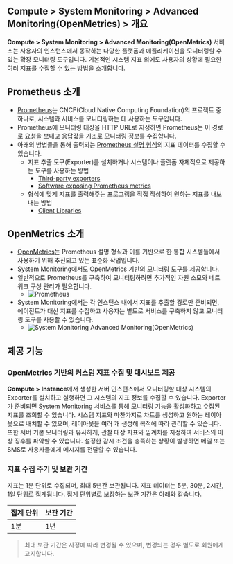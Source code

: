 ## Compute > System Monitoring > Advanced Monitoring(OpenMetrics) > 개요
**Compute > System Monitoring > Advanced Monitoring(OpenMetrics)** 서비스는 사용자의 인스턴스에서 동작하는 다양한 플랫폼과 애플리케이션을 모니터링할 수 있는 확장 모니터링 도구입니다.
기본적인 시스템 지표 외에도 사용자의 상황에 필요한 여러 지표를 수집할 수 있는 방법을 소개합니다.

## Prometheus 소개
* [Prometheus](https://prometheus.io/)는 CNCF(Cloud Native Computing Foundation)의 프로젝트 중 하나로, 시스템과 서비스를 모니터링하는 데 사용하는 도구입니다.
* Prometheus에 모니터링 대상을 HTTP URL로 지정하면 Prometheus는 이 경로로 요청을 보내고 응답값을 기초로 모니터링 정보를 수집합니다.
* 아래의 방법들을 통해 출력되는 [Prometheus 설명 형식](https://prometheus.io/docs/instrumenting/exposition_formats/)의 지표 데이터를 수집할 수 있습니다.
    * 지표 추출 도구(Exporter)를 설치하거나 시스템이나 플랫폼 자체적으로 제공하는 도구를 사용하는 방법
        * [Third-party exporters](https://prometheus.io/docs/instrumenting/exporters/#third-party-exporters)
        * [Software exposing Prometheus metrics](https://prometheus.io/docs/instrumenting/exporters/#software-exposing-prometheus-metrics)
    * 형식에 맞게 지표를 출력해주는 프로그램을 직접 작성하여 원하는 지표를 내보내는 방법
        * [Client Libraries](https://prometheus.io/docs/instrumenting/clientlibs/#client-libraries)

## OpenMetrics 소개
* [OpenMetrics](https://github.com/OpenObservability/OpenMetrics/blob/master/OpenMetrics.md)는 Prometheus 설명 형식과 이를 기반으로 한 통합 시스템들에서 사용하기 위해 추진되고 있는 표준화 작업입니다.
* System Monitoring에서도 OpenMetrics 기반의 모니터링 도구를 제공합니다.
* 일반적으로 Prometheus를 구축하여 모니터링하려면 추가적인 자원 소모와 네트워크 구성 관리가 필요합니다.
    * ![Prometheus](https://static.toastoven.net/prod_system_monitoring/console_guide/open-metrics-overview-1.png)
* System Monitoring에서는 각 인스턴스 내에서 지표를 추출할 경로만 준비되면, 에이전트가 대신 지표를 수집하고 사용자는 별도로 서비스를 구축하지 않고 모니터링 도구를 사용할 수 있습니다.
    * ![System Monitoring Advanced Monitoring(OpenMetrics)](https://static.toastoven.net/prod_system_monitoring/console_guide/open-metrics-overview-2.png)

## 제공 기능
### OpenMetrics 기반의 커스텀 지표 수집 및 대시보드 제공
**Compute > Instance**에서 생성한 서버 인스턴스에서 모니터링할 대상 시스템의 Exporter를 설치하고 실행하면 그 시스템의 지표 정보를 수집할 수 있습니다.
Exporter가 준비되면 System Monitoring 서비스를 통해 모니터링 기능을 활성화하고 수집된 지표를 조회할 수 있습니다. 시스템 지표와 마찬가지로 차트를 생성하고 원하는 레이아웃으로 배치할 수 있으며, 레이아웃을 여러 개 생성해 목적에 따라 관리할 수 있습니다. 또한 서버 기본 모니터링과 유사하게, 관찰 대상 지표와 임계치를 지정하여 서비스의 이상 징후를 파악할 수 있습니다. 설정한 감시 조건을 충족하는 상황이 발생하면 메일 또는 SMS로 사용자들에게 메시지를 전달할 수 있습니다.


### 지표 수집 주기 및 보관 기간
지표는 1분 단위로 수집되며, 최대 5년간 보관됩니다. 지표 데이터는 5분, 30분, 2시간, 1일 단위로 집계됩니다. 집계 단위별로 보장하는 보관 기간은 아래와 같습니다.

집계 단위|보관 기간
---|---
1분|1년

> 최대 보관 기간은 사정에 따라 변경될 수 있으며, 변경되는 경우 별도로 회원에게 고지합니다.